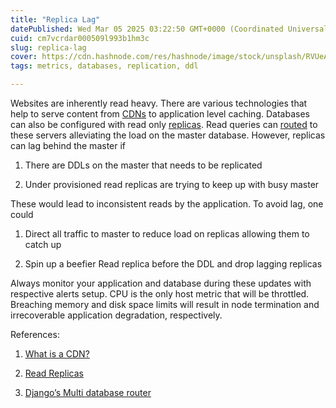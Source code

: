 ```yaml
---
title: "Replica Lag"
datePublished: Wed Mar 05 2025 03:22:50 GMT+0000 (Coordinated Universal Time)
cuid: cm7vcrdar000509l993b1hm3c
slug: replica-lag
cover: https://cdn.hashnode.com/res/hashnode/image/stock/unsplash/RVUeAaZZNtg/upload/d088972b93681ac17a1931ff9340405f.jpeg
tags: metrics, databases, replication, ddl

---
```


Websites are inherently read heavy. There are various technologies that help to serve content from [CDNs](https://aws.amazon.com/what-is/cdn/) to application level caching. Databases can also be configured with read only [replicas](https://aws.amazon.com/rds/features/read-replicas/). Read queries can [routed](https://docs.djangoproject.com/en/5.1/topics/db/multi-db/#database-routers) to these servers alleviating the load on the master database. However, replicas can lag behind the master if

1. There are DDLs on the master that needs to be replicated
    
2. Under provisioned read replicas are trying to keep up with busy master
    

These would lead to inconsistent reads by the application. To avoid lag, one could

1. Direct all traffic to master to reduce load on replicas allowing them to catch up
    
2. Spin up a beefier Read replica before the DDL and drop lagging replicas
    

Always monitor your application and database during these updates with respective alerts setup. CPU is the only host metric that will be throttled. Breaching memory and disk space limits will result in node termination and irrecoverable application degradation, respectively.

References:

1. [What is a CDN?](https://aws.amazon.com/what-is/cdn/)
    
2. [Read Replicas](https://aws.amazon.com/rds/features/read-replicas/)
    
3. [Django’s Multi database router](https://docs.djangoproject.com/en/5.1/topics/db/multi-db/#database-routers)